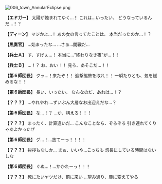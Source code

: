
![006_town_AnnularEclipse.png](../images/backgrounds/006_town_AnnularEclipse.png)

**【エドガー】**
太陽が蝕まれてゆく…！
これは…いったい、
どうなっているんだ…！？

**【ディーン】**
マジかよ…！
あの女の言ってたことは、
本当だったのか…！？

**【黒奏官】**
…始まったな…
…さぁ…開戦だ…

**【兵士Ａ】**
す、すげぇ…！
本当に…“終わりなき夜”が…！！

**【兵士Ｂ】**
…！？
お、おい！！
見ろ、あそこだ…！！

**【第６師団長】**
クッ…！来たぞ！！
迎撃態勢を取れ！！
一瞬たりとも、気を緩めるな！！

**【第６師団長】**
長い、いったい、
なんなのだ、あれは…！？

**【？？？】**
…やれやれ
…ずいぶん大層なお出迎えだな…？

**【第６師団長】**
な…！？
…か、構えろ！！！

**【？？？】**
まったく、計算違いだ…
こんなことなら、ぞろぞろ
引き連れてくりゃあよかったぜ

**【第６師団長】**
グ…！…放てーっ！！！！

**【？？？】**
挨拶もなしか…
まぁ、いいや…こっちも
悠長にしている時間はないしな

**【第６師団長】**
ぐぬ…！…かかれーっ！！！

**【？？？】**
死にたいヤツだけ、前に来い
…望み通り、塵に変えてやる

